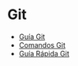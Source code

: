 # Git

* [Guía Git](./Guia%20GIT.md)
* [Comandos Git](./Comandos.md)
* [Guía Rápida Git](./GuiaRápidaGIT.md)